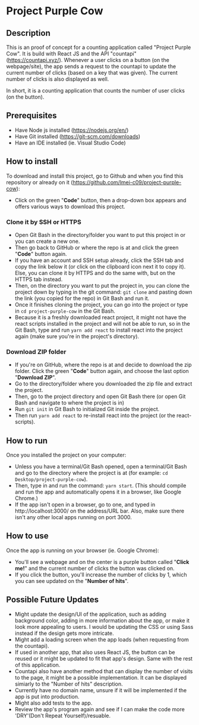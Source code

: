 # Project Purple Cow

## Description
This is an proof of concept for a counting application called "Project Purple Cow". It is build with React JS and the API "countapi" (https://countapi.xyz/). Whenever a user clicks on a button (on the webpage/site), the app sends a request to the countapi to update the current number of clicks (based on a key that was given). The current number of clicks is also displayed as well.

In short, it is a counting application that counts the number of user clicks (on the button).

## Prerequisites
- Have Node js installed (https://nodejs.org/en/)
- Have Git installed (https://git-scm.com/downloads)
- Have an IDE installed (ie. Visual Studio Code)

## How to install
To download and install this project, go to Github and when you find this repository or already on it (https://github.com/lmei-c09/project-purple-cow):
- Click on the green "**Code**" button, then a drop-down box appears and offers various ways to download this project.

### Clone it by SSH or HTTPS
- Open Git Bash in the directory/folder you want to put this project in or you can create a new one.
- Then go back to GitHub or where the repo is at and click the green "**Code**" button again.
- If you have an account and SSH setup already, click the SSH tab and copy the link below it (or click on the clipboard icon next it to copy it). Else, you can clone it by HTTPS and do the same with, but on the HTTPS tab instead.
- Then, on the directory you want to put the project in, you can clone the project down by typing in the git command: `git clone` and pasting down the link (you copied for the repo) in Git Bash and run it.
- Once it finishes cloning the project, you can go into the project or type in `cd project-purple-cow` in the Git Bash.
- Because it is a freshly downloaded react project, it might not have the react scripts installed in the project and will not be able to run, so in the Git Bash, type and run `yarn add react` to install react into the project again (make sure you're in the project's directory).

### Download ZIP folder
- If you're on GitHub, where the repo is at and decide to download the zip folder. Click the green "**Code**" button again, and choose the last option "**Download ZIP**".
- Go to the directory/folder where you downloaded the zip file and extract the project.
- Then, go to the project directory and open Git Bash there (or open Git Bash and navigate to where the project is in)
- Run `git init` in Git Bash to initialized Git inside the project. 
- Then run `yarn add react` to re-install react into the project (or the react-scripts).

## How to run
Once you installed the project on your computer:
- Unless you have a terminal/Git Bash opened, open a terminal/Git Bash and go to the directory where the project is at (for example: `cd Desktop/project-purple-cow`). 
- Then, type in and run the command: `yarn start`. (This should compile and run the app and automatically opens it in a browser, like Google Chrome.) 
- If the app isn't open in a browser, go to one, and typed in http://localhost:3000/ on the address/URL bar. Also, make sure there isn't any other local apps running on port 3000.

## How to use
Once the app is running on your browser (ie. Google Chrome):
- You'll see a webpage and on the center is a purple button called "**Click me!**" and the current number of clicks the button was clicked on. 
- If you click the button, you'll increase the number of clicks by 1, which you can see updated on the "**Number of hits**".

## Possible Future Updates
- Might update the design/UI of the application, such as adding background color, adding in more information about the app, or make it look more appealing to users. I would be updating the CSS or using Sass instead if the design gets more intricate.
- Might add a loading screen when the app loads (when requesting from the countapi).
- If used in another app, that also uses React JS, the button can be reused or it might be updated to fit that app's design. Same with the rest of this application.
- Countapi also have another method that can display the number of visits to the page, it might be a possible implementation. It can be displayed simiarly to the "Number of hits" description.
- Currently have no domain name, unsure if it will be implemented if the app is put into production.
- Might also add tests to the app.
- Review the app's program again and see if I can make the code more 'DRY'(Don't Repeat Yourself)/resuable.
 